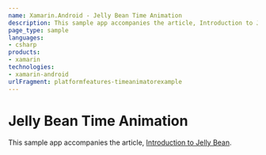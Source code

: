 ```yaml
---
name: Xamarin.Android - Jelly Bean Time Animation
description: This sample app accompanies the article, Introduction to Jelly Bean.
page_type: sample
languages:
- csharp
products:
- xamarin
technologies:
- xamarin-android
urlFragment: platformfeatures-timeanimatorexample
---
```

# Jelly Bean Time Animation 

This sample app accompanies the article, 
[Introduction to Jelly Bean](http://developer.xamarin.com/guides/android/platform_features/introduction_to_jelly_bean/).


